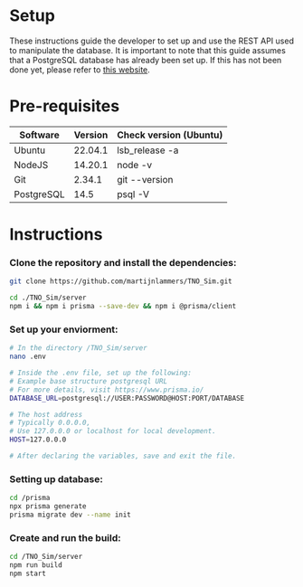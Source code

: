 Setup
======
These instructions guide the developer to set up 
and use the REST API used to manipulate the database.
It is important to note that this guide assumes that
a PostgreSQL database has already been set up.
If this has not been done yet, please
refer to [this website](https://www.digitalocean.com/community/tutorials/how-to-install-and-use-postgresql-on-ubuntu-20-04).

# Pre-requisites
Software | Version | Check version (Ubuntu) 
--- | --- | --- 
Ubuntu | 22.04.1 | lsb_release -a 
NodeJS | 14.20.1 | node -v 
Git | 2.34.1 | git --version
PostgreSQL | 14.5 | psql -V

# Instructions
### Clone the repository and install the dependencies:
```bash
git clone https://github.com/martijnlammers/TNO_Sim.git

cd ./TNO_Sim/server 
npm i && npm i prisma --save-dev && npm i @prisma/client
```
### Set up your enviorment:
```bash
# In the directory /TNO_Sim/server
nano .env

# Inside the .env file, set up the following:
# Example base structure postgresql URL
# For more details, visit https://www.prisma.io/
DATABASE_URL=postgresql://USER:PASSWORD@HOST:PORT/DATABASE

# The host address 
# Typically 0.0.0.0,
# Use 127.0.0.0 or localhost for local development.
HOST=127.0.0.0

# After declaring the variables, save and exit the file.
```
### Setting up database:
```bash
cd /prisma
npx prisma generate
prisma migrate dev --name init
```
### Create and run the build:
```bash
cd /TNO_Sim/server
npm run build
npm start
```